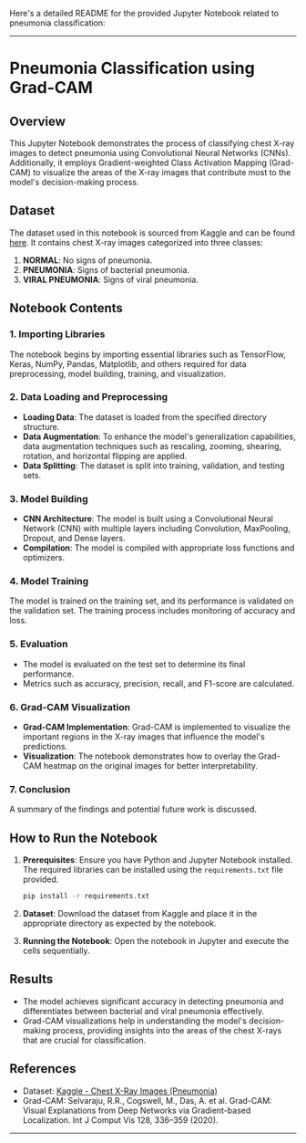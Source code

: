 Here's a detailed README for the provided Jupyter Notebook related to pneumonia classification:

---

# Pneumonia Classification using Grad-CAM

## Overview

This Jupyter Notebook demonstrates the process of classifying chest X-ray images to detect pneumonia using Convolutional Neural Networks (CNNs). Additionally, it employs Gradient-weighted Class Activation Mapping (Grad-CAM) to visualize the areas of the X-ray images that contribute most to the model's decision-making process.

## Dataset

The dataset used in this notebook is sourced from Kaggle and can be found [here](https://www.kaggle.com/datasets/paultimothymooney/chest-xray-pneumonia). It contains chest X-ray images categorized into three classes:
1. **NORMAL**: No signs of pneumonia.
2. **PNEUMONIA**: Signs of bacterial pneumonia.
3. **VIRAL PNEUMONIA**: Signs of viral pneumonia.

## Notebook Contents

### 1. **Importing Libraries**

   The notebook begins by importing essential libraries such as TensorFlow, Keras, NumPy, Pandas, Matplotlib, and others required for data preprocessing, model building, training, and visualization.

### 2. **Data Loading and Preprocessing**

   - **Loading Data**: The dataset is loaded from the specified directory structure.
   - **Data Augmentation**: To enhance the model's generalization capabilities, data augmentation techniques such as rescaling, zooming, shearing, rotation, and horizontal flipping are applied.
   - **Data Splitting**: The dataset is split into training, validation, and testing sets.

### 3. **Model Building**

   - **CNN Architecture**: The model is built using a Convolutional Neural Network (CNN) with multiple layers including Convolution, MaxPooling, Dropout, and Dense layers.
   - **Compilation**: The model is compiled with appropriate loss functions and optimizers.

### 4. **Model Training**

   The model is trained on the training set, and its performance is validated on the validation set. The training process includes monitoring of accuracy and loss.

### 5. **Evaluation**

   - The model is evaluated on the test set to determine its final performance.
   - Metrics such as accuracy, precision, recall, and F1-score are calculated.

### 6. **Grad-CAM Visualization**

   - **Grad-CAM Implementation**: Grad-CAM is implemented to visualize the important regions in the X-ray images that influence the model's predictions.
   - **Visualization**: The notebook demonstrates how to overlay the Grad-CAM heatmap on the original images for better interpretability.

### 7. **Conclusion**

   A summary of the findings and potential future work is discussed.

## How to Run the Notebook

1. **Prerequisites**: Ensure you have Python and Jupyter Notebook installed. The required libraries can be installed using the `requirements.txt` file provided.
   
   ```bash
   pip install -r requirements.txt
   ```

2. **Dataset**: Download the dataset from Kaggle and place it in the appropriate directory as expected by the notebook.

3. **Running the Notebook**: Open the notebook in Jupyter and execute the cells sequentially.

## Results

- The model achieves significant accuracy in detecting pneumonia and differentiates between bacterial and viral pneumonia effectively.
- Grad-CAM visualizations help in understanding the model's decision-making process, providing insights into the areas of the chest X-rays that are crucial for classification.

## References

- Dataset: [Kaggle - Chest X-Ray Images (Pneumonia)](https://www.kaggle.com/datasets/paultimothymooney/chest-xray-pneumonia)
- Grad-CAM: Selvaraju, R.R., Cogswell, M., Das, A. et al. Grad-CAM: Visual Explanations from Deep Networks via Gradient-based Localization. Int J Comput Vis 128, 336–359 (2020).

---
      
